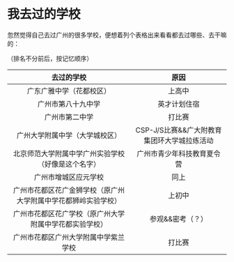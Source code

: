 # 我去过的学校

忽然觉得自己去过广州的很多学校，便想着列个表格出来看看都去过哪些、去干嘛的：

（排名不分前后，按记忆顺序）

|去过的学校|原因|
|:---:|:---:|
|广东广雅中学（花都校区）|上高中|
|广州市第八十九中学|英才计划住宿|
|广州市第二中学|打比赛|
|广州大学附属中学（大学城校区）|CSP-J/S比赛&&广大附教育集团环大学城拉练活动|
|北京师范大学附属中学广州实验学校（好像是这个名字）|广州市青少年科技教育夏令营|
|广州市增城区应元学校|同上|
|广州市花都区花广金狮学校（原广州大学附属中学花都狮岭实验学校）|上初中|
|广州市花都区花广学校（原广州大学附属中学花都实验学校）|参观&&密考（？）|
|广州市花都区广州大学附属中学紫兰学校|打比赛|


